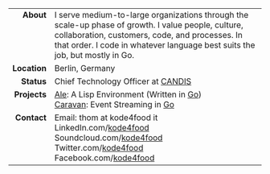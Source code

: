 <table cellpadding="0" cellspacing="5">
  <tr>
    <td nowrap valign="top" align="right"><b>About</b></td>
    <td valign="top">I serve medium-to-large organizations through the scale-up phase of growth. I value people, culture, collaboration, customers, code, and processes. In that order. I code in whatever language best suits the job, but mostly in Go.</td>
  </tr>
  <tr>
    <td nowrap valign="top" align="right"><b>Location</b></td>
    <td valign="top">Berlin, Germany</td>
  </tr>
  <tr>
    <td nowrap valign="top" align="right"><b>Status</b></td>
    <td valign="top">Chief Technology Officer at <a href="http://www.candis.io/">CANDIS</a></td>
  </tr>
  <tr>
    <td nowrap valign="top" align="right"><b>Projects</b></td>
    <td valign="top">
      <a href="https://www.ale-lang.org/">Ale</a>: A Lisp Environment (Written in <a href="http://golang.org/">Go</a>)<br/>
      <a href="https://www.github.com/kode4food/caravan">Caravan</a>: Event Streaming in <a href="http://golang.org/">Go</a>
    </td>
  </tr>
  <tr>
    <td nowrap valign="top" align="right"><b>Contact</b></td>
    <td valign="top">
    Email: thom at kode4food it<br/>
      LinkedIn.com/<a href="https://www.linkedin.com/in/kode4food/">kode4food</a><br/>
Soundcloud.com/<a href="https://www.soundcloud.com/kode4food/">kode4food</a><br/>
Twitter.com/<a href="https://www.twitter.com/kode4food/">kode4food</a><br/>
Facebook.com/<a href="https://www.facebook.com/kode4food/">kode4food</a><br/>
    </td>
  </tr>
</table>
